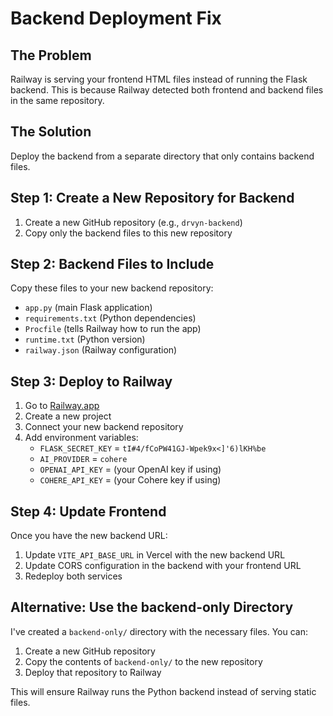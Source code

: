# Backend Deployment Fix

## The Problem
Railway is serving your frontend HTML files instead of running the Flask backend. This is because Railway detected both frontend and backend files in the same repository.

## The Solution
Deploy the backend from a separate directory that only contains backend files.

## Step 1: Create a New Repository for Backend

1. Create a new GitHub repository (e.g., `drvyn-backend`)
2. Copy only the backend files to this new repository

## Step 2: Backend Files to Include

Copy these files to your new backend repository:
- `app.py` (main Flask application)
- `requirements.txt` (Python dependencies)
- `Procfile` (tells Railway how to run the app)
- `runtime.txt` (Python version)
- `railway.json` (Railway configuration)

## Step 3: Deploy to Railway

1. Go to [Railway.app](https://railway.app)
2. Create a new project
3. Connect your new backend repository
4. Add environment variables:
   - `FLASK_SECRET_KEY` = `tI#4/fCoPW41GJ-Wpek9x<]'6)lKH%be`
   - `AI_PROVIDER` = `cohere`
   - `OPENAI_API_KEY` = (your OpenAI key if using)
   - `COHERE_API_KEY` = (your Cohere key if using)

## Step 4: Update Frontend

Once you have the new backend URL:
1. Update `VITE_API_BASE_URL` in Vercel with the new backend URL
2. Update CORS configuration in the backend with your frontend URL
3. Redeploy both services

## Alternative: Use the backend-only Directory

I've created a `backend-only/` directory with the necessary files. You can:

1. Create a new GitHub repository
2. Copy the contents of `backend-only/` to the new repository
3. Deploy that repository to Railway

This will ensure Railway runs the Python backend instead of serving static files. 